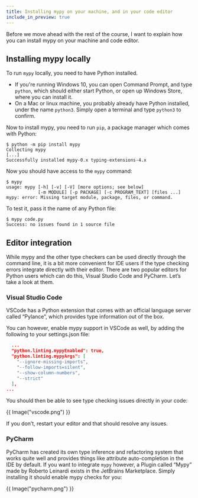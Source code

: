 ```yaml
---
title: Installing mypy on your machine, and in your code editor
include_in_preview: true
---
```


Before we move ahead with the rest of the course, I want to explain how you can
install mypy on your machine and code editor.

## Installing mypy locally

To run `mypy` locally, you need to have Python installed.

- If you're running Windows 10, you can open Command Prompt, and type `python`,
  which should either start Python, or open up Windows Store, where you can
  install it.
- On a Mac or linux machine, you probably already have Python installed, under
  the name `python3`. Simply open a terminal and type `python3` to confirm.

Now to install mypy, you need to run `pip`, a package manager which comes with
Python:

```console
$ python -m pip install mypy
Collecting mypy
[...]
Successfully installed mypy-0.x typing-extensions-4.x
```

Now you should have access to the `mypy` command:

```console
$ mypy
usage: mypy [-h] [-v] [-V] [more options; see below]
            [-m MODULE] [-p PACKAGE] [-c PROGRAM_TEXT] [files ...]
mypy: error: Missing target module, package, files, or command.
```

To test it, pass it the name of any Python file:

```console
$ mypy code.py
Success: no issues found in 1 source file
```

## Editor integration

While mypy and the other type checkers can be used directly through the command line, it is a bit more convenient for IDE users if the type checking errors integrate directly with their editor. There are two popular editors for Python users which can do this, Visual Studio Code and PyCharm. Let’s take a look at them.

### Visual Studio Code

VSCode has a Python extension that comes with an official language server called “Pylance”, which provides type information out of the box.

You can however, enable mypy support in VSCode as well, by adding the following to your settings.json file:

```json
  ...
  "python.linting.mypyEnabled": true,
  "python.linting.mypyArgs": [
    "--ignore-missing-imports",
    "--follow-imports=silent",
    "--show-column-numbers",
    "--strict"
  ],
...
```

You should then be able to see type checking issues directly in your code:

{{ Image("vscode.png") }}

If you don’t, restart your editor and that should resolve any issues.

### PyCharm

PyCharm has created its own type inference and refactoring system that works quite well and provides things like attribute auto-completion in the IDE by default. If you want to integrate `mypy` however, a Plugin called “Mypy” made by Roberto Leinardi exists in the JetBrains Marketplace. Simply installing it should enable mypy checks for you:

{{ Image("pycharm.png") }}
